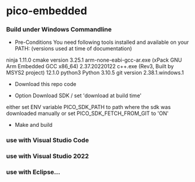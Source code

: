 # pico-embedded

### Build under Windows Commandline

* Pre-Conditions 
You need following tools installed and available on your PATH:
(versions used at time of documentation)

ninja                       1.11.0
cmake                       version 3.25.1
arm-none-eabi-gcc-ar.exe    (xPack GNU Arm Embedded GCC x86_64) 2.37.20220122
c++.exe                     (Rev3, Built by MSYS2 project) 12.1.0
python3                     Python 3.10.5
git                         version 2.38.1.windows.1

* Download this repo code

* Option Download SDK / set 'download at build time'

either set ENV variable PICO_SDK_PATH to path where the sdk was downloaded manually
or set PICO_SDK_FETCH_FROM_GIT to 'ON'

* Make and build



### use with Visual Studio Code

### use with Visual Studio 2022

### use with Eclipse...

